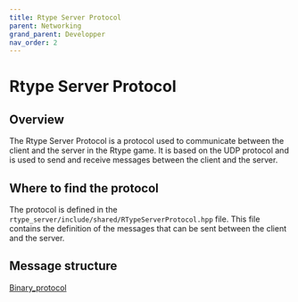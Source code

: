 ```yaml
---
title: Rtype Server Protocol
parent: Networking
grand_parent: Developper
nav_order: 2
---
```


# Rtype Server Protocol

## Overview

The Rtype Server Protocol is a protocol used to communicate between the client and the server in the Rtype game. It is based on the UDP protocol and is used to send and receive messages between the client and the server.

## Where to find the protocol

The protocol is defined in the `rtype_server/include/shared/RTypeServerProtocol.hpp` file. This file contains the definition of the messages that can be sent between the client and the server.

## Message structure

[Binary_protocol](binary_protocol.md)